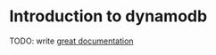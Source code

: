 # Introduction to dynamodb

TODO: write [great documentation](http://jacobian.org/writing/what-to-write/)
